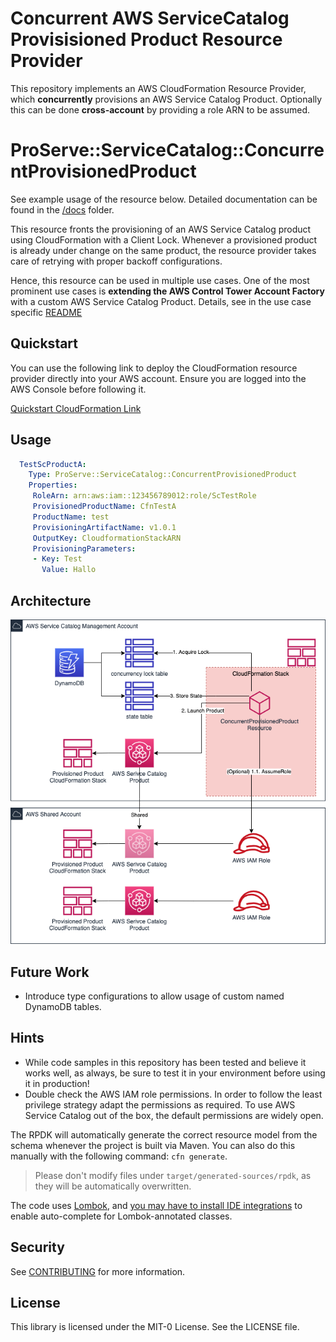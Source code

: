 # Concurrent AWS ServiceCatalog Provisisioned Product Resource Provider

This repository implements an AWS CloudFormation Resource Provider,
which **concurrently** provisions an AWS Service Catalog Product.
Optionally this can be done **cross-account** by providing a role ARN to be assumed.

# ProServe::ServiceCatalog::ConcurrentProvisionedProduct

See example usage of the resource below. Detailed documentation can be found in the [/docs](docs) folder.

This resource fronts the provisioning of an AWS Service Catalog product using CloudFormation with a Client Lock.
Whenever a provisioned product is already under change on the same product, the resource provider takes care of retrying with proper backoff configurations.

Hence, this resource can be used in multiple use cases. One of the most prominent use cases is **extending the AWS Control Tower Account Factory** with a custom AWS Service Catalog Product.
Details, see in the use case specific [README](control-tower-sc-extension/README.md)

## Quickstart

You can use the following link to deploy the CloudFormation resource provider directly into your AWS account. Ensure you are logged into the AWS Console before following it.

[Quickstart CloudFormation Link](https://console.aws.amazon.com/cloudformation/home?region=eu-west-1#/stacks/new?templateURL=https:%2F%2Fs3.amazonaws.com%2Faws-enterprise-jumpstart%2Faws-concurrent-provisioned-product%2Fcfn-provider-registration.yaml)

## Usage

```yaml
  TestScProductA:
    Type: ProServe::ServiceCatalog::ConcurrentProvisionedProduct
    Properties:
     RoleArn: arn:aws:iam::123456789012:role/ScTestRole
     ProvisionedProductName: CfnTestA
     ProductName: test
     ProvisioningArtifactName: v1.0.1
     OutputKey: CloudformationStackARN
     ProvisioningParameters:
     - Key: Test
       Value: Hallo
```

## Architecture

![architecture-diagram](doc_assets/architecture.png)

## Future Work

* Introduce type configurations to allow usage of custom named DynamoDB tables.

## Hints

* While code samples in this repository has been tested and believe it works well, as always, be sure to test it in your environment before using it in production!
* Double check the AWS IAM role permissions. In order to follow the least privilege strategy adapt the permissions as required. To use AWS Service Catalog out of the box, the default permissions are widely open.

The RPDK will automatically generate the correct resource model from the schema whenever the project is built via Maven. You can also do this manually with the following command: `cfn generate`.

> Please don't modify files under `target/generated-sources/rpdk`, as they will be automatically overwritten.

The code uses [Lombok](https://projectlombok.org/), and [you may have to install IDE integrations](https://projectlombok.org/setup/overview) to enable auto-complete for Lombok-annotated classes.

## Security

See [CONTRIBUTING](CONTRIBUTING.md#security-issue-notifications) for more information.

## License

This library is licensed under the MIT-0 License. See the LICENSE file.
